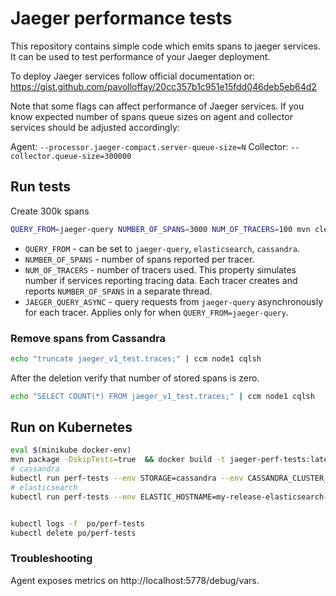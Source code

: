 # Jaeger performance tests

This repository contains simple code which emits spans to jaeger services. 
It can be used to test performance of your Jaeger deployment.

To deploy Jaeger services follow official documentation or: https://gist.github.com/pavolloffay/20cc357b1c951e15fdd046deb5eb64d2

Note that some flags can affect performance of Jaeger services. If you know expected number of spans
queue sizes on agent and collector services should be adjusted accordingly:

Agent: `--processor.jaeger-compact.server-queue-size=N`
Collector: `--collector.queue-size=300000`

## Run tests

Create 300k spans

```bash
QUERY_FROM=jaeger-query NUMBER_OF_SPANS=3000 NUM_OF_TRACERS=100 mvn clean package exec:java
```

* `QUERY_FROM` - can be set to `jaeger-query`, `elasticsearch`, `cassandra`.
* `NUMBER_OF_SPANS` - number of spans reported per tracer.
* `NUM_OF_TRACERS` - number of tracers used. This property simulates number
 if services reporting tracing data. Each tracer creates and reports `NUMBER_OF_SPANS` in a separate thread.
* `JAEGER_QUERY_ASYNC` - query requests from `jaeger-query` asynchronously for each tracer.
 Applies only for when `QUERY_FROM=jaeger-query`.

### Remove spans from Cassandra
```bash
echo "truncate jaeger_v1_test.traces;" | ccm node1 cqlsh
```

After the deletion verify that number of stored spans is zero.


```bash
echo "SELECT COUNT(*) FROM jaeger_v1_test.traces;" | ccm node1 cqlsh
```

## Run on Kubernetes 
```bash
eval $(minikube docker-env)
mvn package -DskipTests=true  && docker build -t jaeger-perf-tests:latest .
# cassandra
kubectl run perf-tests --env STORAGE=cassandra --env CASSANDRA_CLUSTER_IP=cassandra --env CASSANDRA_KEYSPACE_NAME=jaeger_v1_dc1 --env JAEGER_COLLECTOR_HOST=jaeger-collector --env JAEGER_COLLECTOR_PORT=14268 --image-pull-policy=IfNotPresent --restart=Never --image=jaeger-perf-tests:latest
# elasticsearch
kubectl run perf-tests --env ELASTIC_HOSTNAME=my-release-elasticsearch-client --env JAEGER_COLLECTOR_HOST=jaeger-collector --env JAEGER_COLLECTOR_PORT=14268 --image-pull-policy=IfNotPresent --restart=Never --image=jaeger-perf-tests:latest


kubectl logs -f  po/perf-tests
kubectl delete po/perf-tests
```

### Troubleshooting
Agent exposes metrics on http://localhost:5778/debug/vars.


